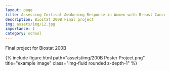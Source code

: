```yaml
---
layout: page
title: Assessing Cortisol Awakening Response in Women with Breast Cancer 
description: Biostat 200B Final project
img: assets/img/12.jpg
importance: 1
category: school
---
```


Final project for Biostat 200B

<div class="row">
    <div class="col-sm mt-3 mt-md-0">
        {% include figure.html path="assets/img/200B Poster Project.png" title="example image" class="img-fluid rounded z-depth-1" %}
    </div>
</div>
<!-- <div class="caption">
    Final poster
</div> -->
